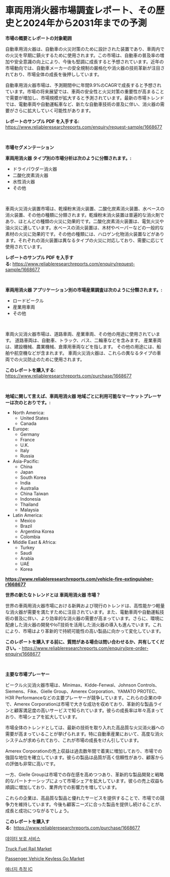 <p><h1>車両用消火器市場調査レポート、その歴史と2024年から2031年までの予測</h1></p><p><strong>市場の概要とレポートの対象範囲</strong></p>
<p><p>自動車用消火器は、自動車の火災対策のために設計された装置であり、車両内での火災を早期に鎮火するために使用されます。この市場は、自動車の普及率の増加や安全意識の向上により、今後も堅調に成長すると予想されています。近年の市場動向では、自動車メーカーの安全規制の厳格化や消火器の技術革新が注目されており、市場全体の成長を後押ししています。</p><p>自動車用消火器市場は、予測期間中に年間9.9%のCAGRで成長すると予想されています。市場の将来展望では、車両の安全性と火災対策の重要性が高まることで需要が増加し、市場規模が拡大すると予測されています。最新の市場トレンドでは、電動車両や自動運転車など、新たな自動車技術の普及に伴い、消火器の需要がさらに拡大していく可能性があります。</p></p>
<p><strong>レポートのサンプル PDF を入手する:</strong> <a href="https://www.reliableresearchreports.com/enquiry/request-sample/1668677">https://www.reliableresearchreports.com/enquiry/request-sample/1668677</a></p>
<p>&nbsp;</p>
<p><strong>市場セグメンテーション</strong></p>
<p><strong>車両用消火器 タイプ別の市場分析は次のように分類されます。:</strong></p>
<p><ul><li>ドライパウダー消火器</li><li>二酸化炭素消火器</li><li>水性消火器</li><li>その他</li></ul></p>
<p>&nbsp;</p>
<p><p>車両火災消火装置市場は、乾燥粉末消火装置、二酸化炭素消火装置、水ベースの消火装置、その他の種類に分類されます。乾燥粉末消火装置は普遍的な消火剤であり、ほとんどの種類の火災に効果的です。二酸化炭素消火装置は、電気火災や油火災に適しています。水ベースの消火装置は、木材やペーパーなどの一般的な素材の火災に効果的です。その他の種類には、ハロゲン化物消火装置などがあります。それぞれの消火装置は異なるタイプの火災に対応しており、需要に応じて使用されています。</p></p>
<p><strong>レポートのサンプル PDF を入手する:</strong>&nbsp;<a href="https://www.reliableresearchreports.com/enquiry/request-sample/1668677">https://www.reliableresearchreports.com/enquiry/request-sample/1668677</a></p>
<p>&nbsp;</p>
<p><strong> 車両用消火器 アプリケーション別の市場産業調査は次のように分類されます。:</strong></p>
<p><ul><li>ロードビークル</li><li>産業用車両</li><li>その他</li></ul></p>
<p>&nbsp;</p>
<p><p>車両火災消火器市場は、道路車両、産業車両、その他の用途に使用されています。 道路車両は、自動車、トラック、バス、二輪車などを含みます。 産業車両は、建設機械、農業機械、倉庫用車両などを指します。 その他の用途には、船舶や航空機などが含まれます。 車両火災消火器は、これらの異なるタイプの車両での火災防止のために使用されます。</p></p>
<p><strong>このレポートを購入する:</strong>&nbsp; <a href="https://www.reliableresearchreports.com/purchase/1668677">https://www.reliableresearchreports.com/purchase/1668677</a></p>
<p>&nbsp;</p>
<p><strong>地域に関して言えば、車両用消火器 地域ごとに利用可能なマーケットプレーヤーは次のとおりです。:</strong></p>
<p><ul>
    <li>
        North America:
        <ul>
            <li>United States</li>
            <li>Canada</li>
        </ul>
    </li>
    <li>
        Europe:
        <ul>
            <li>Germany</li>
            <li>France</li>
            <li>U.K.</li>
            <li>Italy</li>
            <li>Russia</li>
        </ul>
    </li>
    <li>
        Asia-Pacific:
        <ul>
            <li>China</li>
            <li>Japan</li>
            <li>South Korea</li>
            <li>India</li>
            <li>Australia</li>
            <li>China Taiwan</li>
            <li>Indonesia</li>
            <li>Thailand</li>
            <li>Malaysia</li>
        </ul>
    </li>
    <li>
        Latin America:
        <ul>
            <li>Mexico</li>
            <li>Brazil</li>
            <li>Argentina Korea</li>
            <li>Colombia</li>
        </ul>
    </li>
    <li>
        Middle East & Africa:
        <ul>
            <li>Turkey</li>
            <li>Saudi</li>
            <li>Arabia</li>
            <li>UAE</li>
            <li>Korea</li>
        </ul>
    </li>
    </ul></p>
<p><strong><a href="https://www.reliableresearchreports.com/vehicle-fire-extinguisher-r1668677">https://www.reliableresearchreports.com/vehicle-fire-extinguisher-r1668677</a></strong>&nbsp;</p>
<p><strong>世界の新たなトレンドとは 車両用消火器 市場？</strong></p>
<p><p>世界の車両用消火器市場における新興および現行のトレンドは、高性能かつ軽量な消火器が需要を満たすために注目されています。また、電動車両や自動運転技術の普及に伴い、より効率的な消火器の需要が高まっています。さらに、環境に配慮した消火器の開発やIoT技術を活用した消火器の導入も進んでいます。これにより、市場はより革新的で持続可能性の高い製品に向かって変化しています。</p></p>
<p><strong>このレポートを購入する前に、質問がある場合は問い合わせるか、共有してください。</strong>- <a href="https://www.reliableresearchreports.com/enquiry/pre-order-enquiry/1668677">https://www.reliableresearchreports.com/enquiry/pre-order-enquiry/1668677</a></p>
<p>&nbsp;</p>
<p><strong>主要な市場プレーヤー</strong></p>
<p><p>ビークル火災消火器市場は、Minimax、Kidde-Fenwal、Johnson Controls、Siemens、Fike、Gielle Group、Amerex Corporation、YAMATO PROTEC、H3R Performanceなどの主要プレーヤーが競争しています。これらの企業の中で、Amerex Corporationは市場で大きな成功を収めており、革新的な製品ラインと顧客満足度の高いサービスで知られています。彼らの成長率は年々高まっており、市場シェアを拡大しています。</p><p>市場全体のトレンドとしては、最新の技術を取り入れた高品質な火災消火器への需要が高まっていることが挙げられます。特に自動車産業において、高度な消火システムが求められており、これが市場の成長をけん引しています。</p><p>Amerex Corporationの売上収益は過去数年間で着実に増加しており、市場での強固な地位を確立しています。彼らの製品は品質が高く信頼性があり、顧客からの評価も非常に高いです。</p><p>一方、Gielle Groupは市場での存在感を高めつつあり、革新的な製品開発と戦略的なパートナーシップによって市場シェアを拡大しています。彼らの売上収益も順調に増加しており、業界内での影響力を増しています。</p><p>これらの企業は、高品質な製品と優れたサービスを提供することで、市場での競争力を維持しています。今後も顧客ニーズに合った製品を提供し続けることが、成長と成功につながるでしょう。</p></p>
<p><strong>このレポートを購入する:</strong>&nbsp;&nbsp;<a href="https://www.reliableresearchreports.com/purchase/1668677">https://www.reliableresearchreports.com/purchase/1668677</a></p>
<p><p><a href="https://medium.com/@crumbles67678/%EB%8D%B0%EC%9D%B4%ED%84%B0-%EB%B3%B4%ED%98%B8-%EC%84%9C%EB%B9%84%EC%8A%A4-%EC%8B%9C%EC%9E%A5-%EC%A7%80%ED%91%9C-%ED%95%B4%EB%8F%85-%EC%8B%9C%EC%9E%A5-%EC%A0%90%EC%9C%A0%EC%9C%A8-%ED%8A%B8%EB%A0%8C%EB%93%9C-%EB%B0%8F-%EC%84%B1%EC%9E%A5-%ED%8C%A8%ED%84%B4-bb19089f60f4">데이터 보호 서비스</a></p><p><a href="https://www.linkedin.com/pulse/truck-fuel-rail-market-size-share-amp-trends-analysis-report-qhbwe?trackingId=87pSQ5sLy%2BYLADCAFM4mIQ%3D%3D">Truck Fuel Rail Market</a></p><p><a href="https://www.linkedin.com/pulse/passenger-vehicle-keyless-go-market-analysis-size-global-c8aye?trackingId=Kj0HBgm9PkIZcVFNM8Rp9g%3D%3D">Passenger Vehicle Keyless Go Market</a></p><p><a href="https://medium.com/@carolynurton5656/%EC%97%90%EB%84%88%EC%A7%80-%EC%B8%A1%EC%A0%95-ic-%EC%8B%9C%EC%9E%A5-%EB%B3%B4%EA%B3%A0%EC%84%9C%EB%8A%94-%EC%9D%B4-%EC%8B%9C%EC%9E%A5%EC%9D%98-%EC%B5%9C%EC%8B%A0-%ED%8A%B8%EB%A0%8C%EB%93%9C%EC%99%80-%EC%84%B1%EC%9E%A5-%EA%B8%B0%ED%9A%8C%EB%A5%BC-%EB%B0%9D%ED%98%80%EC%A4%8D%EB%8B%88%EB%8B%A4-e1b023adf932">에너지 측정 IC</a></p></p>